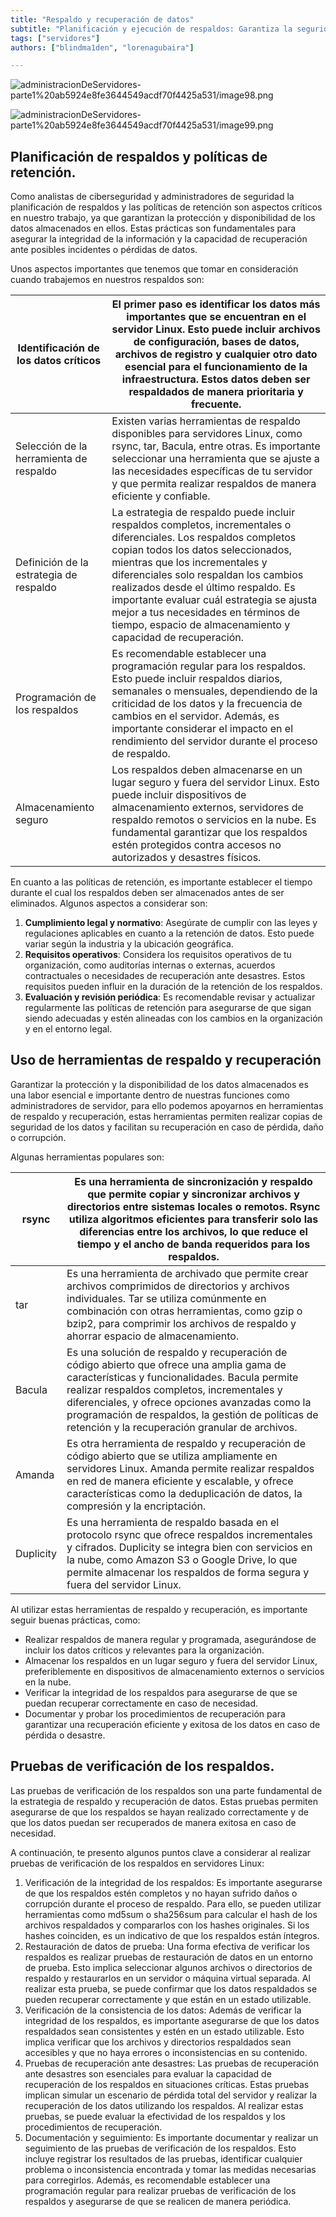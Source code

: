 ```yaml
---
title: "Respaldo y recuperación de datos"
subtitle: "Planificación y ejecución de respaldos: Garantiza la seguridad y disponibilidad de tus datos. Aprende estrategias y herramientas para respaldar y recuperar información de manera efectiva."
tags: ["servidores"]
authors: ["blindma1den", "lorenagubaira"]

---
```


![administracionDeServidores-parte1%20ab5924e8fe3644549acdf70f4425a531/image98.png](administracionDeServidores-parte1%20ab5924e8fe3644549acdf70f4425a531/image98.png)

![administracionDeServidores-parte1%20ab5924e8fe3644549acdf70f4425a531/image99.png](administracionDeServidores-parte1%20ab5924e8fe3644549acdf70f4425a531/image99.png)

## **Planificación de respaldos y políticas de retención.**

Como analistas de ciberseguridad y administradores de seguridad la planificación de respaldos y las políticas de retención son aspectos críticos en nuestro trabajo, ya que garantizan la protección y disponibilidad de los datos almacenados en ellos. Estas prácticas son fundamentales para asegurar la integridad de la información y la capacidad de recuperación ante posibles incidentes o pérdidas de datos.

Unos aspectos importantes que tenemos que tomar en consideración cuando trabajemos en nuestros respaldos son:

| Identificación de los datos críticos |  El primer paso es identificar los datos más importantes que se encuentran en el servidor Linux. Esto puede incluir archivos de configuración, bases de datos, archivos de registro y cualquier otro dato esencial para el funcionamiento de la infraestructura. Estos datos deben ser respaldados de manera prioritaria y frecuente. |
| --- | --- |
| Selección de la herramienta de respaldo | Existen varias herramientas de respaldo disponibles para servidores Linux, como rsync, tar, Bacula, entre otras. Es importante seleccionar una herramienta que se ajuste a las necesidades específicas de tu servidor y que permita realizar respaldos de manera eficiente y confiable. |
| Definición de la estrategia de respaldo | La estrategia de respaldo puede incluir respaldos completos, incrementales o diferenciales. Los respaldos completos copian todos los datos seleccionados, mientras que los incrementales y diferenciales solo respaldan los cambios realizados desde el último respaldo. Es importante evaluar cuál estrategia se ajusta mejor a tus necesidades en términos de tiempo, espacio de almacenamiento y capacidad de recuperación. |
| Programación de los respaldos | Es recomendable establecer una programación regular para los respaldos. Esto puede incluir respaldos diarios, semanales o mensuales, dependiendo de la criticidad de los datos y la frecuencia de cambios en el servidor. Además, es importante considerar el impacto en el rendimiento del servidor durante el proceso de respaldo. |
| Almacenamiento seguro | Los respaldos deben almacenarse en un lugar seguro y fuera del servidor Linux. Esto puede incluir dispositivos de almacenamiento externos, servidores de respaldo remotos o servicios en la nube. Es fundamental garantizar que los respaldos estén protegidos contra accesos no autorizados y desastres físicos. |

En cuanto a las políticas de retención, es importante establecer el tiempo durante el cual los respaldos deben ser almacenados antes de ser eliminados. Algunos aspectos a considerar son:

1. **Cumplimiento legal y normativo**: Asegúrate de cumplir con las leyes y regulaciones aplicables en cuanto a la retención de datos. Esto puede variar según la industria y la ubicación geográfica.
2. **Requisitos operativos**: Considera los requisitos operativos de tu organización, como auditorías internas o externas, acuerdos contractuales o necesidades de recuperación ante desastres. Estos requisitos pueden influir en la duración de la retención de los respaldos.
3. **Evaluación y revisión periódica**: Es recomendable revisar y actualizar regularmente las políticas de retención para asegurarse de que sigan siendo adecuadas y estén alineadas con los cambios en la organización y en el entorno legal.

## **Uso de herramientas de respaldo y recuperación**

Garantizar la protección y la disponibilidad de los datos almacenados es una labor esencial e importante dentro de nuestras funciones como administradores de servidor, para ello podemos apoyarnos en herramientas de respaldo y recuperación, estas herramientas permiten realizar copias de seguridad de los datos y facilitan su recuperación en caso de pérdida, daño o corrupción.

Algunas herramientas populares son:

| rsync | Es una herramienta de sincronización y respaldo que permite copiar y sincronizar archivos y directorios entre sistemas locales o remotos. Rsync utiliza algoritmos eficientes para transferir solo las diferencias entre los archivos, lo que reduce el tiempo y el ancho de banda requeridos para los respaldos. |
| --- | --- |
| tar | Es una herramienta de archivado que permite crear archivos comprimidos de directorios y archivos individuales. Tar se utiliza comúnmente en combinación con otras herramientas, como gzip o bzip2, para comprimir los archivos de respaldo y ahorrar espacio de almacenamiento. |
| Bacula | Es una solución de respaldo y recuperación de código abierto que ofrece una amplia gama de características y funcionalidades. Bacula permite realizar respaldos completos, incrementales y diferenciales, y ofrece opciones avanzadas como la programación de respaldos, la gestión de políticas de retención y la recuperación granular de archivos. |
| Amanda | Es otra herramienta de respaldo y recuperación de código abierto que se utiliza ampliamente en servidores Linux. Amanda permite realizar respaldos en red de manera eficiente y escalable, y ofrece características como la deduplicación de datos, la compresión y la encriptación. |
| Duplicity | Es una herramienta de respaldo basada en el protocolo rsync que ofrece respaldos incrementales y cifrados. Duplicity se integra bien con servicios en la nube, como Amazon S3 o Google Drive, lo que permite almacenar los respaldos de forma segura y fuera del servidor Linux. |

Al utilizar estas herramientas de respaldo y recuperación, es importante seguir buenas prácticas, como:

- Realizar respaldos de manera regular y programada, asegurándose de incluir los datos críticos y relevantes para la organización.
- Almacenar los respaldos en un lugar seguro y fuera del servidor Linux, preferiblemente en dispositivos de almacenamiento externos o servicios en la nube.
- Verificar la integridad de los respaldos para asegurarse de que se puedan recuperar correctamente en caso de necesidad.
- Documentar y probar los procedimientos de recuperación para garantizar una recuperación eficiente y exitosa de los datos en caso de pérdida o desastre.

## **Pruebas de verificación de los respaldos.**

Las pruebas de verificación de los respaldos son una parte fundamental de la estrategia de respaldo y recuperación de datos. Estas pruebas permiten asegurarse de que los respaldos se hayan realizado correctamente y de que los datos puedan ser recuperados de manera exitosa en caso de necesidad.

A continuación, te presento algunos puntos clave a considerar al realizar pruebas de verificación de los respaldos en servidores Linux:

1. Verificación de la integridad de los respaldos: Es importante asegurarse de que los respaldos estén completos y no hayan sufrido daños o corrupción durante el proceso de respaldo. Para ello, se pueden utilizar herramientas como md5sum o sha256sum para calcular el hash de los archivos respaldados y compararlos con los hashes originales. Si los hashes coinciden, es un indicativo de que los respaldos están íntegros.
2. Restauración de datos de prueba: Una forma efectiva de verificar los respaldos es realizar pruebas de restauración de datos en un entorno de prueba. Esto implica seleccionar algunos archivos o directorios de respaldo y restaurarlos en un servidor o máquina virtual separada. Al realizar esta prueba, se puede confirmar que los datos respaldados se pueden recuperar correctamente y que están en un estado utilizable.
3. Verificación de la consistencia de los datos: Además de verificar la integridad de los respaldos, es importante asegurarse de que los datos respaldados sean consistentes y estén en un estado utilizable. Esto implica verificar que los archivos y directorios respaldados sean accesibles y que no haya errores o inconsistencias en su contenido.
4. Pruebas de recuperación ante desastres: Las pruebas de recuperación ante desastres son esenciales para evaluar la capacidad de recuperación de los respaldos en situaciones críticas. Estas pruebas implican simular un escenario de pérdida total del servidor y realizar la recuperación de los datos utilizando los respaldos. Al realizar estas pruebas, se puede evaluar la efectividad de los respaldos y los procedimientos de recuperación.
5. Documentación y seguimiento: Es importante documentar y realizar un seguimiento de las pruebas de verificación de los respaldos. Esto incluye registrar los resultados de las pruebas, identificar cualquier problema o inconsistencia encontrada y tomar las medidas necesarias para corregirlos. Además, es recomendable establecer una programación regular para realizar pruebas de verificación de los respaldos y asegurarse de que se realicen de manera periódica.

